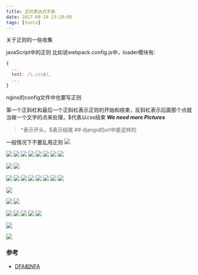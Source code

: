 ```yaml
---
title: 正则表达式手册
date: 2017-09-10 23:10:05
tags: [tools]
---
```


关于正则的一些收集


<!--more-->


javaScript中的正则
比如说webpack.config.js中，loader模块有:
```js
{
  ...
  test: /\.css$/,
  ...
}
```

nginx的config文件中也要写正则




第一个正斜杠和最后一个正斜杠表示正则的开始和结束，反斜杠表示后面那个点就当做一个文字的点来处理，$代表以css结束
***We need more Pictures***

> ^表示开头，$表示结尾 ## django的url中是这样的

一般情况下不要乱用正则
![](https://www.haldir66.ga/static/imgs/bee-getting-the-pollen-wallpaper-538358eb5d5a3.jpg)

![](https://haldir66.ga/static/imgs/ship_docking_along_side_bay.jpg)
![](https://www.haldir66.ga/static/imgs/scenery151110067848.jpg)
![](https://www.haldir66.ga/static/imgs/scenery1511100718415.jpg)
![](https://www.haldir66.ga/static/imgs/fresh-sparkle-dew-drops-on-red-flower-wallpaper-53861cf580909.jpg)
![](https://www.haldir66.ga/static/imgs/1513521515888.jpg)
![](https://www.haldir66.ga/static/imgs/1513521557303.jpg)
![](https://www.haldir66.ga/static/imgs/black-mountains.jpg)
![](https://www.haldir66.ga/static/imgs/scenery151110074347.jpg)

![](https://www.haldir66.ga/static/imgs/scenery1511100746620.jpg)
![](https://www.haldir66.ga/static/imgs/sceneryd15ddf2ba4fb7b5f4e51dfa6cb74cb70.jpg)

![](https://www.haldir66.ga/static/imgs/strawberry-festival.jpg)
![](https://www.haldir66.ga/static/imgs/scenery1511100729187.jpg)
![](https://www.haldir66.ga/static/imgs/1102533137-5.jpg)
![](https://www.haldir66.ga/static/imgs/1102533911-1.jpg)
![](https://haldir66.ga/static/imgs/20120103214255_nTsVt.jpg)
![](https://www.haldir66.ga/static/imgs/apic5964_sc115.jpg)
![](https://www.haldir66.ga/static/imgs/apic6283_sc115.jpg)
![](https://haldir66.ga/static/imgs/849c18412f8e7a0b18df09f6f87e6516.jpg)

![](https://www.haldir66.ga/static/imgs/timg.jpg)

![](https://www.haldir66.ga/static/imgs/beautiful-dandelion-wallpaper-5384b7d0e8b09.jpg)
![](https://www.haldir66.ga/static/imgs/cotton-grass-whip-wallpaper-5383509d2bd13.jpg)

![](https://www.haldir66.ga/static/imgs/bullet-shots-over-the-flower-wallpaper-56ee6081c7f2b.jpg)
![](https://www.haldir66.ga/static/imgs/macro-of-yellow-narcisa-flower-wallpaper-53834d45b40a1.jpg)
![](https://www.haldir66.ga/static/imgs/nature-grass-wet-plants-high-resolution-wallpaper-573f2c6413708.jpg)
![](https://www.haldir66.ga/static/imgs/ripe-grapes-macro-wallpaper-1920x1080-538350f32e183.jpg)
![](https://www.haldir66.ga/static/imgs/yellow-autumn-leaves-wallpaper-537f1e4672a31.jpg)

![](https://www.haldir66.ga/static/imgs/green_forset_alongside_river_2.jpg)

![](https://haldir66.ga/static/imgs/starry-night-van-gogh.jpg)
### 参考
- [DFA和NFA](http://www.importnew.com/26560.html)
